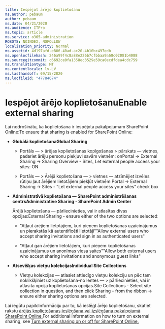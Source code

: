 ```yaml
---
title: Iespējot ārējo koplietošanu
ms.author: pebaum
author: pebaum
ms.date: 04/21/2020
ms.audience: ITPro
ms.topic: article
ms.service: o365-administration
ROBOTS: NOINDEX, NOFOLLOW
localization_priority: Normal
ms.assetid: 4d197afd-e806-40ad-ac20-4b10bc497edb
ms.openlocfilehash: 246a99f4c8a88e226b7cfbbaa9a68c02081b4088
ms.sourcegitcommit: c6692ce0fa1358ec3529e59ca0ecdfdea4cdc759
ms.translationtype: MT
ms.contentlocale: lv-LV
ms.lasthandoff: 09/15/2020
ms.locfileid: "47784674"
---
```

# <a name="enable-external-sharing"></a><span data-ttu-id="88a49-102">Iespējot ārējo koplietošanu</span><span class="sxs-lookup"><span data-stu-id="88a49-102">Enable external sharing</span></span>

 <span data-ttu-id="88a49-103">Lai nodrošinātu, ka koplietošana ir iespējota pakalpojumam SharePoint Online:</span><span class="sxs-lookup"><span data-stu-id="88a49-103">To ensure that sharing is enabled for SharePoint Online:</span></span>
  
- <span data-ttu-id="88a49-104">**Globālā koplietošana**</span><span class="sxs-lookup"><span data-stu-id="88a49-104">**Global Sharing**</span></span>
    
  - <span data-ttu-id="88a49-105">Portāls — \> ārējas koplietošanas kopīgošanas \> pārskats — vietnes, padariet ārēju personu piekļuvi savām vietnēm: on</span><span class="sxs-lookup"><span data-stu-id="88a49-105">Portal -\> External Sharing -\> Sharing Overview - Sites, Let external people access your sites: ON</span></span>
    
  - <span data-ttu-id="88a49-106">Portāls — \> Ārējā koplietošana — \> vietnes — atzīmējiet izvēles rūtiņu ļaut ārējiem lietotājiem piekļūt vietnēm.</span><span class="sxs-lookup"><span data-stu-id="88a49-106">Portal -\> External Sharing -\> Sites - "Let external people access your sites" check box</span></span>
    
- <span data-ttu-id="88a49-107">**Administratīvā koplietošana — SharePoint administrēšanas centrs**</span><span class="sxs-lookup"><span data-stu-id="88a49-107">**Administrative Sharing - SharePoint Admin Center**</span></span>
    
    <span data-ttu-id="88a49-108">Ārējā koplietošana — pārliecinieties, vai ir atlasītas divas opcijas:</span><span class="sxs-lookup"><span data-stu-id="88a49-108">External Sharing - ensure either of the two options are selected:</span></span>
    
  - <span data-ttu-id="88a49-109">"Atļaut ārējiem lietotājiem, kuri pieņem koplietošanas uzaicinājumus un pierakstās kā autentificēti lietotāji"</span><span class="sxs-lookup"><span data-stu-id="88a49-109">"Allow external users who accept sharing invitations and sign in as authenticated users"</span></span>
    
  - <span data-ttu-id="88a49-110">"Atļaut gan ārējiem lietotājiem, kuri pieņem koplietošanas uzaicinājumus un anonīmas viesa saites"</span><span class="sxs-lookup"><span data-stu-id="88a49-110">"Allow both external users who accept sharing invitations and anonymous guest links"</span></span>
    
- <span data-ttu-id="88a49-111">**Atsevišķas vietņu kolekcijas**</span><span class="sxs-lookup"><span data-stu-id="88a49-111">**Individual Site Collections**</span></span>
    
  - <span data-ttu-id="88a49-112">Vietņu kolekcijas — atlasiet attiecīgo vietņu kolekciju un pēc tam noklikšķiniet uz koplietošana-no lentes — \> pārliecinieties, vai ir atlasīta opcija koplietošanas opcijas.</span><span class="sxs-lookup"><span data-stu-id="88a49-112">Site Collections - Select site collection in question, and then click Sharing - from the ribbon -\> ensure either sharing options are selected.</span></span>
    
<span data-ttu-id="88a49-113">Lai iegūtu papildinformāciju par to, kā ieslēgt ārējo koplietošanu, skatiet rakstu [ārējās koplietošanas ieslēgšana vai izslēgšana pakalpojumā SharePoint Online.](https://go.microsoft.com/fwlink/?linkid=2047681&amp;clcid=0x409)</span><span class="sxs-lookup"><span data-stu-id="88a49-113">For additional information on how to turn on external sharing, see [Turn external sharing on or off for SharePoint Online.](https://go.microsoft.com/fwlink/?linkid=2047681&amp;clcid=0x409)</span></span>
  

